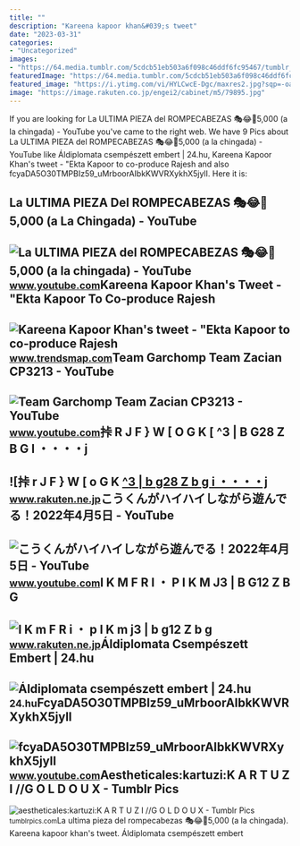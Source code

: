 ```yaml
---
title: ""
description: "Kareena kapoor khan&#039;s tweet"
date: "2023-03-31"
categories:
- "Uncategorized"
images:
- "https://64.media.tumblr.com/5cdcb51eb503a6f098c46ddf6fc95467/tumblr_nlsu159JRX1r6rbhso1_640.jpg"
featuredImage: "https://64.media.tumblr.com/5cdcb51eb503a6f098c46ddf6fc95467/tumblr_nlsu159JRX1r6rbhso1_640.jpg"
featured_image: "https://i.ytimg.com/vi/HYLCwcE-Dgc/maxres2.jpg?sqp=-oaymwEoCIAKENAF8quKqQMcGADwAQH4AYwCgALgA4oCDAgAEAEYRSBHKGUwDw==&amp;rs=AOn4CLC_ulBvmvqa2cf2uT56Qfk3FCYaDA"
image: "https://image.rakuten.co.jp/engei2/cabinet/m5/79895.jpg"
---
```


If you are looking for La ULTIMA PIEZA del ROMPECABEZAS 🎭😂🧘5,000 (a la chingada) - YouTube you've came to the right web. We have 9 Pics about La ULTIMA PIEZA del ROMPECABEZAS 🎭😂🧘5,000 (a la chingada) - YouTube like Áldiplomata csempészett embert | 24.hu, Kareena Kapoor Khan's tweet - "Ekta Kapoor to co-produce Rajesh and also fcyaDA5O30TMPBIz59\_uMrboorAIbkKWVRXykhX5jylI. Here it is:

La ULTIMA PIEZA Del ROMPECABEZAS 🎭😂🧘5,000 (a La Chingada) - YouTube
-------------------------------------------------------------------

 ![La ULTIMA PIEZA del ROMPECABEZAS 🎭😂🧘5,000 (a la chingada) - YouTube](https://i.ytimg.com/vi/KdZ3OosEZ6s/hq2.jpg?sqp=-oaymwEoCOADEOgC8quKqQMcGADwAQH4Ad4EgAK4CIoCDAgAEAEYZSBMKGMwDw==&rs=AOn4CLCfzFvJaPoNerKMbSKycXF-fCyaDA) <small>www.youtube.com</small>Kareena Kapoor Khan's Tweet - "Ekta Kapoor To Co-produce Rajesh
---------------------------------------------------------------

 ![Kareena Kapoor Khan's tweet - "Ekta Kapoor to co-produce Rajesh](https://pbs.twimg.com/media/Fcyada8X0AANSFu.jpg) <small>www.trendsmap.com</small>Team Garchomp Team Zacian CP3213 - YouTube
------------------------------------------

 ![Team Garchomp Team Zacian CP3213 - YouTube](https://i.ytimg.com/vi/HYLCwcE-Dgc/maxres2.jpg?sqp=-oaymwEoCIAKENAF8quKqQMcGADwAQH4AYwCgALgA4oCDAgAEAEYRSBHKGUwDw==&rs=AOn4CLC_ulBvmvqa2cf2uT56Qfk3FCYaDA) <small>www.youtube.com</small>挊 R J F } W \[ O G K \[ ^3 | B G28 Z B G I ・・・・j
------------------------------------------------

 ![挊 r J F } W [ o G K [ ^3 | b g28 Z b g i ・・・・j](https://image.rakuten.co.jp/engei2/cabinet/m6/18196.jpg) <small>www.rakuten.ne.jp</small>こうくんがハイハイしながら遊んでる！2022年4月5日 - YouTube
-------------------------------------

 ![こうくんがハイハイしながら遊んでる！2022年4月5日 - YouTube](https://i.ytimg.com/vi/H2fAEMesIjo/maxresdefault.jpg?sqp=-oaymwEmCIAKENAF8quKqQMa8AEB-AH-CYAC0AWKAgwIABABGGUgXyhTMA8=&rs=AOn4CLCJYSghky0o-ilndxvg6fCYAda1ug) <small>www.youtube.com</small>I K M F R I ・ P I K M J3 | B G12 Z B G
--------------------------------------

 ![I K m F R i ・ p I K m j3 | b g12 Z b g](https://image.rakuten.co.jp/engei2/cabinet/m5/79895.jpg) <small>www.rakuten.ne.jp</small>Áldiplomata Csempészett Embert | 24.hu
--------------------------------------

 ![Áldiplomata csempészett embert | 24.hu](https://24.p3k.hu/app/uploads/2013/05/rendorseg.jpg) <small>24.hu</small>FcyaDA5O30TMPBIz59\_uMrboorAIbkKWVRXykhX5jylI
---------------------------------------------

 ![fcyaDA5O30TMPBIz59_uMrboorAIbkKWVRXykhX5jylI](https://yt3.googleusercontent.com/fcyaDA5O30TMPBIz59_uMrboorAIbkKWVRXykhX5jylI_mHsQMtKYRKrSU6WFKQalZc67BxTzAc=s900-c-k-c0x00ffffff-no-rj) <small>www.youtube.com</small>Aestheticales:kartuzi:K A R T U Z I //G O L D O U X - Tumblr Pics
-----------------------------------------------------------------

 ![aestheticales:kartuzi:K A R T U Z I //G O L D O U X - Tumblr Pics](https://64.media.tumblr.com/5cdcb51eb503a6f098c46ddf6fc95467/tumblr_nlsu159JRX1r6rbhso1_640.jpg) <small>tumblrpics.com</small>La ultima pieza del rompecabezas 🎭😂🧘5,000 (a la chingada). Kareena kapoor khan's tweet. Áldiplomata csempészett embert
